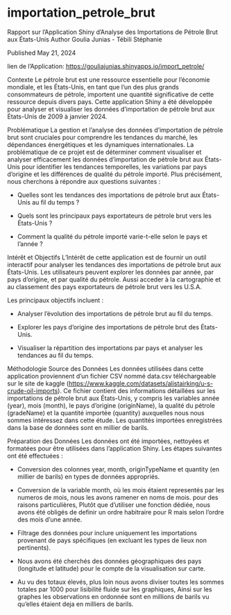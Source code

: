 # importation_petrole_brut

Rapport sur l’Application Shiny d’Analyse des Importations de Pétrole Brut aux États-Unis
Author
Goulia Junias - Tébili Stéphanie

Published
May 21, 2024

lien de l’Application:
https://gouliajunias.shinyapps.io/import_petrole/

Contexte
Le pétrole brut est une ressource essentielle pour l’économie mondiale, et les États-Unis, en tant que l’un des plus grands consommateurs de pétrole, importent une quantité significative de cette ressource depuis divers pays. Cette application Shiny a été développée pour analyser et visualiser les données d’importation de pétrole brut aux États-Unis de 2009 à janvier 2024.

Problématique
La gestion et l’analyse des données d’importation de pétrole brut sont cruciales pour comprendre les tendances du marché, les dépendances énergétiques et les dynamiques internationales. La problématique de ce projet est de déterminer comment visualiser et analyser efficacement les données d’importation de pétrole brut aux États-Unis pour identifier les tendances temporelles, les variations par pays d’origine et les différences de qualité du pétrole importé. Plus précisément, nous cherchons à répondre aux questions suivantes :

- Quelles sont les tendances des importations de pétrole brut aux États-Unis au fil du temps ?

- Quels sont les principaux pays exportateurs de pétrole brut vers les États-Unis ?

- Comment la qualité du pétrole importé varie-t-elle selon le pays et l’année ?

Intérêt et Objectifs
L’Intérêt de cette application est de fournir un outil interactif pour analyser les tendances des importations de pétrole brut aux États-Unis. Les utilisateurs peuvent explorer les données par année, par pays d’origine, et par qualité du pétrole. Aussi acceder à la cartographie et au classement des pays exportateurs de pétrole brut vers les U.S.A.

Les principaux objectifs incluent :

- Analyser l’évolution des importations de pétrole brut au fil du temps.

- Explorer les pays d’origine des importations de pétrole brut des États-Unis.

- Visualiser la répartition des importations par pays et analyser les tendances au fil du temps.

Méthodologie
Source des Données
Les données utilisées dans cette application proviennent d’un fichier CSV nommé data.csv téléchargeable sur le site de kaggle (https://www.kaggle.com/datasets/alistairking/u-s-crude-oil-imports). Ce fichier contient des informations détaillées sur les importations de pétrole brut aux États-Unis, y compris les variables année (year), mois (month), le pays d’origine (originName), la qualité du pétrole (gradeName) et la quantité importée (quantity) auxquelles nous nous sommes intéressez dans cette étude. Les quantités importées enregistrées dans la base de données sont en millier de barils.

Préparation des Données
Les données ont été importées, nettoyées et formatées pour être utilisées dans l’application Shiny. Les étapes suivantes ont été effectuées :

- Conversion des colonnes year, month, originTypeName et quantity (en millier de barils) en types de données appropriés.

- Conversion de la variable month, où les mois étaient representés par les numeros de mois, nous les avons ramener en noms de mois. pour des raisons particulières, Plutôt que d’utiliser une fonction dédiée, nous avons été obligés de definir un ordre habitraire pour R mais selon l’ordre des mois d’une année.

- Filtrage des données pour inclure uniquement les importations provenant de pays spécifiques (en excluant les types de lieux non pertinents).

- Nous avons été cherchés des données géographiques des pays (longitude et latitude) pour le compte de la visualisation sur carte.

- Au vu des totaux élevés, plus loin nous avons diviser toutes les sommes totales par 1000 pour lisibilité fluide sur les graphiques, Ainsi sur les graphes les observations en ordonnée sont en millions de barils vu qu’elles étaient deja en milliers de barils.
